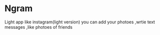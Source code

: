 # Ngram
Light app like instagram(light version) you can add your photoes ,wrtie  text messages ,like photoes of friends 
